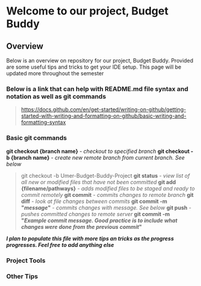 # Welcome to our project, **Budget Buddy**

## Overview
Below is an overview on repository for our project, Budget Buddy. Provided are some useful tips and tricks to get your IDE setup.
This page will be updated more throughout the semester

### Below is a link that can help with README.md file syntax and notation as well as git commands
> https://docs.github.com/en/get-started/writing-on-github/getting-started-with-writing-and-formatting-on-github/basic-writing-and-formatting-syntax

### Basic git commands
**git checkout {branch name}** - *checkout to specified branch*
**git checkout -b {branch name}** - *create new remote branch from current branch. See below*
> git checkout -b Umer-Budget-Buddy-Project
 **git status** - *view list of all new or modified files that have not been committed*
**git add {filename/pathways}** - *adds modified files to be staged and ready to commit remotely*
**git commit** - *commits changes to remote branch*
**git diff** - *look at file changes between commits*
**git commit -m "*message*"** - *commits changes with message. See below*
**git push** - *pushes committed changes to remote server*
**git commit -m "*Example commit message. Good practice is to include what changes were done from the previous commit*"**

***I plan to populate this file with more tips an tricks as the progress progresses. Feel free to add anything else***

### Project Tools

### Other Tips 




